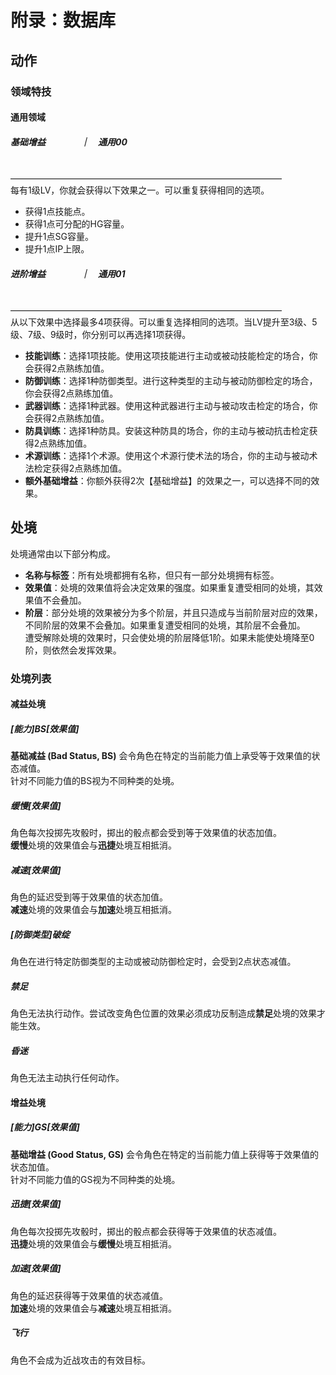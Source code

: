 # 附录：数据库

## 动作

### 领域特技

#### 通用领域

##### 基础增益　　　　｜　通用00
<span class="[TAG]附赠"></span><br>
———————————————————————————————<br>
每有1级LV，你就会获得以下效果之一。可以重复获得相同的选项。

- 获得1点技能点。
- 获得1点可分配的HG容量。
- 提升1点SG容量。
- 提升1点IP上限。

##### 进阶增益　　　　｜　通用01
<span class="[TAG]附赠"></span><br>
———————————————————————————————<br>
从以下效果中选择最多4项获得。可以重复选择相同的选项。当LV提升至3级、5级、7级、9级时，你分别可以再选择1项获得。

- **技能训练**：选择1项技能。使用这项技能进行主动或被动技能检定的场合，你会获得2点熟练加值。
- **防御训练**：选择1种防御类型。进行这种类型的主动与被动防御检定的场合，你会获得2点熟练加值。
- **武器训练**：选择1种武器。使用这种武器进行主动与被动攻击检定的场合，你会获得2点熟练加值。
- **防具训练**：选择1种防具。安装这种防具的场合，你的主动与被动抗击检定获得2点熟练加值。
- **术源训练**：选择1个术源。使用这个术源行使术法的场合，你的主动与被动术法检定获得2点熟练加值。
- **额外基础增益**：你额外获得2次【基础增益】的效果之一，可以选择不同的效果。


## 处境

处境通常由以下部分构成。
- **名称与标签**：所有处境都拥有名称，但只有一部分处境拥有标签。
- **效果值**：处境的效果值将会决定效果的强度。如果重复遭受相同的处境，其效果值不会叠加。
- **阶层**：部分处境的效果被分为多个阶层，并且只造成与当前阶层对应的效果，不同阶层的效果不会叠加。如果重复遭受相同的处境，其阶层不会叠加。<br>
  遭受解除处境的效果时，只会使处境的阶层降低1阶。如果未能使处境降至0阶，则依然会发挥效果。

### 处境列表

#### 减益处境

##### [能力]BS[效果值]
**基础减益 (Bad Status, BS)** 会令角色在特定的当前能力值上承受等于效果值的状态减值。<br>
针对不同能力值的BS视为不同种类的处境。

##### 缓慢[效果值]
角色每次投掷先攻骰时，掷出的骰点都会受到等于效果值的状态加值。<br>
**缓慢**处境的效果值会与**迅捷**处境互相抵消。

##### 减速[效果值]
角色的延迟受到等于效果值的状态加值。<br>
**减速**处境的效果值会与**加速**处境互相抵消。

##### [防御类型]破绽
角色在进行特定防御类型的主动或被动防御检定时，会受到2点状态减值。

##### 禁足
角色无法执行<span class="[TAG]移动"></span>动作。尝试改变角色位置的<span class="[TAG]移动"></span>效果必须成功反制造成**禁足**处境的效果才能生效。

##### 昏迷
角色无法主动执行任何动作。

#### 增益处境

##### [能力]GS[效果值]
**基础增益 (Good Status, GS)** 会令角色在特定的当前能力值上获得等于效果值的状态加值。<br>
针对不同能力值的GS视为不同种类的处境。

##### 迅捷[效果值]
角色每次投掷先攻骰时，掷出的骰点都会获得等于效果值的状态减值。<br>
**迅捷**处境的效果值会与**缓慢**处境互相抵消。

##### 加速[效果值]
角色的延迟获得等于效果值的状态减值。<br>
**加速**处境的效果值会与**减速**处境互相抵消。

##### 飞行
角色不会成为近战攻击的有效目标。

